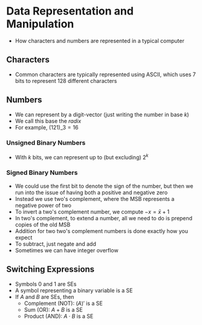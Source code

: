 # Data Representation and Manipulation

* How characters and numbers are represented in a typical computer

## Characters

* Common characters are typically represented using ASCII, which uses 7 bits to
  represent 128 different characters

## Numbers

* We can represent by a digit-vector (just writing the number in base $k$)
* We call this base the *radix*
* For example, $(121)\_3 = 16$

### Unsigned Binary Numbers

* With $k$ bits, we can represent up to (but excluding) $2^k$

### Signed Binary Numbers

* We could use the first bit to denote the sign of the number, but then we run
  into the issue of having both a positive and negative zero
* Instead we use two's complement, where the MSB represents a negative power of
  two
* To invert a two's complement number, we compute $-x = \bar{x} + 1$
* In two's complement, to extend a number, all we need to do is prepend copies
  of the old MSB
* Addition for two two's complement numbers is done exactly how you expect
* To subtract, just negate and add
* Sometimes we can have integer overflow

## Switching Expressions

* Symbols 0 and 1 are SEs
* A symbol representing a binary variable is a SE
* If $A$ and $B$ are SEs, then
  * Complement (NOT): $(A)'$ is a SE
  * Sum (OR): $A + B$ is a SE
  * Product (AND): $A\cdot B$ is a SE

